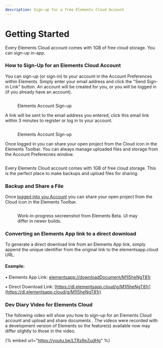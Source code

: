 ```yaml
---
description: Sign-up for a free Elements Cloud Account
---
```


# Getting Started

Every Elements Cloud account comes with 1GB of free cloud storage. You can sign-up in-app.

### How to Sign-Up for an Elements Cloud Account

You can sign-up (or sign-in) to your account in the Account Preferences within Elements. Simply enter your email address and click the "Send Sign-in Link" button. An account will be created for you, or you will be logged in (if you already have an account).

<figure><img src="../.gitbook/assets/CleanShot 2024-09-10 at 1 .34.01@2x.png" alt=""><figcaption><p>Elements Account Sign-up</p></figcaption></figure>

A link will be sent to the email address you entered, click this email link within 3 minutes to register or log in to your account.

<figure><img src="../.gitbook/assets/CleanShot 2024-09-10 at 1 .35.27@2x.png" alt=""><figcaption><p>Elements Account Sign-up</p></figcaption></figure>

Once logged in you can share your open project from the Cloud icon in the Elements Toolbar. You can always manage uploaded files and storage from the Account Preferecnes window.

<figure><img src="../.gitbook/assets/CleanShot 2024-09-10 at 2 .09.44@2x.png" alt=""><figcaption></figcaption></figure>

Every Elements Cloud account comes with 1GB of free cloud storage. This is the perfect place to make backups and upload files for sharing.

### Backup and Share a File

Once [logged into you Account](account-sign-up.md) you can share your open project from the Cloud icon in the Elements Toolbar.

<figure><img src="../.gitbook/assets/CleanShot 2024-09-10 at 1 .43.00@2x.png" alt=""><figcaption><p>Work-in-progress secreenshot from Elements Beta. UI may differ in newer builds.</p></figcaption></figure>

### Converting an Elements App link to a direct download

To generate a direct download link from an Elements App link, simply append the unique identifier from the original link to the elementsapp.cloud URL.

#### Example:

• Elements App Link: [elementsapp://downloadDocument/M1l5heNgT81r](elementsapp://downloadDocument/M1l5heNgT81r)

• Direct Download Link: [https://dl.elementsapp.cloud/g/M1l5heNgT81r](https://dl.elementsapp.cloud/g/M1l5heNgT81r)

### Dev Diary Video for Elements Cloud

The following video will show you how to sign-up for an Elements Cloud account and upload and share documents . The videos were recorded with a development version of Elements so the feature(s) available now may differ slightly to those in the video.

{% embed url="https://youtu.be/LTRz8eZudHg" %}
